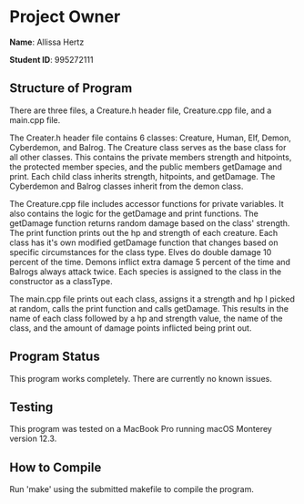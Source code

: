 # Project Owner
**Name**: Allissa Hertz

**Student ID**: 995272111

## Structure of Program

There are three files, a Creature.h header file, Creature.cpp file, and a main.cpp file.

The Creater.h header file contains 6 classes: Creature, Human, Elf, Demon, Cyberdemon, and Balrog. The Creature class serves as the base class for all other classes. This contains the private members strength and hitpoints, the protected member species, and the public members getDamage and print. Each child class inherits strength, hitpoints, and getDamage. The Cyberdemon and Balrog classes inherit from the demon class.

The Creature.cpp file includes accessor functions for private variables. It also contains the logic for the getDamage and print functions. The getDamage function returns random damage based on the class' strength. The print function prints out the hp and strength of each creature. Each class has it's own modified getDamage function that changes based on specific circumstances for the class type. Elves do double damage 10 percent of the time. Demons inflict extra damage 5 percent of the time and Balrogs always attack twice. Each species is assigned to the class in the constructor as a classType.

The main.cpp file prints out each class, assigns it a strength and hp I picked at random, calls the print function and calls getDamage. This results in the name of each class followed by a hp and strength value, the name of the class, and the amount of damage points inflicted being print out.

## Program Status

This program works completely. There are currently no known issues.

## Testing

This program was tested on a MacBook Pro running macOS Monterey version 12.3. 

## How to Compile

Run 'make' using the submitted makefile to compile the program.

